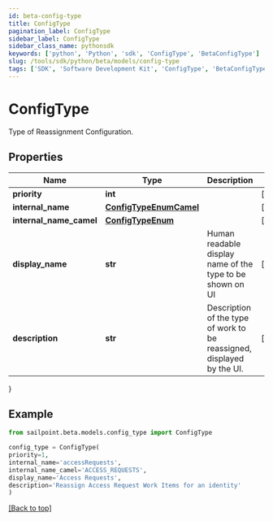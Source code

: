 ```yaml
---
id: beta-config-type
title: ConfigType
pagination_label: ConfigType
sidebar_label: ConfigType
sidebar_class_name: pythonsdk
keywords: ['python', 'Python', 'sdk', 'ConfigType', 'BetaConfigType']
slug: /tools/sdk/python/beta/models/config-type
tags: ['SDK', 'Software Development Kit', 'ConfigType', 'BetaConfigType']
---
```


# ConfigType

Type of Reassignment Configuration.

## Properties

| Name | Type | Description | Notes |
| --- | --- | --- | --- |
| **priority** | **int** |  | [optional] |
| **internal_name** | [**ConfigTypeEnumCamel**](config-type-enum-camel) |  | [optional] |
| **internal_name_camel** | [**ConfigTypeEnum**](config-type-enum) |  | [optional] |
| **display_name** | **str** | Human readable display name of the type to be shown on UI | [optional] |
| **description** | **str** | Description of the type of work to be reassigned, displayed by the UI. | [optional] |

}

## Example

```python
from sailpoint.beta.models.config_type import ConfigType

config_type = ConfigType(
priority=1,
internal_name='accessRequests',
internal_name_camel='ACCESS_REQUESTS',
display_name='Access Requests',
description='Reassign Access Request Work Items for an identity'
)

```

[[Back to top]](#)
